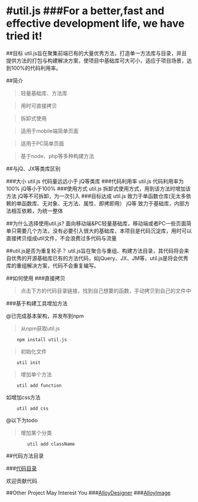 #util.js
###For a better,fast and effective development life, we have tried it!
======

##目标
util.js旨在聚集前端已有的大量优秀方法，打造单一方法库与目录，并且提供方法的打包与构建解决方案，使项目中基础库可大可小，适应于项目场景，达到100%的代码利用率。

##简介
>轻量基础库、方法库

>用时可直接拷贝

>拆卸式使用

>适用于mobile端简单页面

>适用于PC简单页面

>基于node、php等多种构建方法

##与jQ、JX等类库区别

###大小
util.js 代码量远远小于 jQ等类库
###代码利用率
util.js 代码利用率为100%  jQ等小于100%
###使用方式
util.js 拆卸式使用方式，用到该方法时增加该方法
jQ等不可拆卸，为一次引入
###目标达成
util.js 致力于单函数仓库(无太多依赖的单函数库、无对象、无方法、属性、即拷即用）
jQ等  致力于基础库，内部方法相互依赖，为统一整体


##为什么选择使用util.js?
面向移动端&PC轻量基础库，移动端或者PC一些页面简单只需要几个方法，没有必要引入很大的基础库，本项目是代码沉淀库，用时可以直接拷贝组成util文件，不会浪费过多代码与流量<br />

##util.js是否为重复轮子？
util.js旨在聚合与重组、构建方法目录，其代码将会来自优秀的开源基础库已有的方法代码，如jQuery、JX、JM等，util.js是将会优秀库的重组解决方案，代码不会重复编写。

##如何使用
###直接拷贝
>点击下方的代码目录链接，找到自己想要的函数，手动拷贝到自己的文件中

###基于构建工具增加方法 

@已完成基本架构，并发布到npm
>从npm获取util.js
```shell
    npm install util.js
```
>初始化文件
```shell
    util init
```
>增加单个方法
```shell
    util add function
```
如增加css方法

```shell
    util add css
```

@以下为todo
>增加某个分类
```shell
        util add className
```

##代码方法目录

###[代码目录](./index/all.md)

欢迎贡献代码

##Other Project May Interest You
###[AlloyDesigner](http://alloyteam.github.io/AlloyDesigner/)
###[AlloyImage](http://alloyteam.github.io/AlloyImage/)
